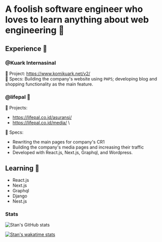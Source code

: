# A foolish software engineer who loves to learn anything about web engineering 👋

## Experience 🔭
### @Kuark Internasinal  
:rocket: Project: https://www.komikuark.net/v2/ \
💬 Specs: Building the company's website using `PHP5`; developing blog and shopping functionality as the main feature.

### @lifepal 🔭
:rocket: Projects: 
- https://lifepal.co.id/asuransi/
- https://lifepal.co.id/media/ \

💬 Specs: 
- Rewriting the main pages for company's CR1 
- Building the company's media pages and increasing their traffic
- Developed with React.js, Next.js, Graphql, and Wordpress.

 ## Learning 🌱
- React.js
- Next.js
- Graphql
- Django
- Nest.js 

### Stats
![Stan's GitHub stats](https://github-readme-stats.vercel.app/api?username=stanley355&count_private=true&show_icons=true&theme=radical)

[![Stan's wakatime stats](https://github-readme-stats.vercel.app/api/wakatime?username=stanley355)](https://github.com/anuraghazra/github-readme-stats)


<!--
**stanley355/stanley355** is a ✨ _special_ ✨ repository because its `README.md` (this file) appears on your GitHub profile.

Here are some ideas to get you started:

- 🔭 I’m currently working on ...
- 🌱 I’m currently learning ...
- 👯 I’m looking to collaborate on ...
- 🤔 I’m looking for help with ...
- 💬 Ask me about ...
- 📫 How to reach me: ...
- 😄 Pronouns: ...
- ⚡ Fun fact: ...
-->


